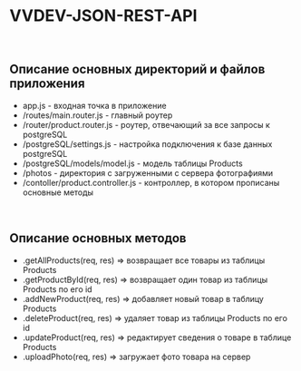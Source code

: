 <h1>VVDEV-JSON-REST-API</h1><br>
<h2>Описание основных директорий и файлов приложения</h2>
<ul>
  <li>app.js - входная точка в приложение</li>
  <li>/routes/main.router.js - главный роутер</li>
  <li>/router/product.router.js - роутер, отвечающий за все запросы к postgreSQL</li>
  <li>/postgreSQL/settings.js - настройка подключения к базе данных postgreSQL</li>
  <li>/postgreSQL/models/model.js - модель таблицы Products</li>
  <li>/photos - директория с загруженными с сервера фотографиями</li>
  <li>/contoller/product.controller.js - контроллер, в котором прописаны основные методы</li>
</ul><br>
<h2>Описание основных методов</h2>
<ul>
  <li>.getAllProducts(req, res) => возвращает все товары из таблицы Products</li>
  <li>.getProductById(req, res) => возвращает один товар из таблицы Products по его id</li>
  <li>.addNewProduct(req, res) => добавляет новый товар в таблицу Products</li>
  <li>.deleteProduct(req, res) => удаляет товар из таблицы Products по его id</li>
  <li>.updateProduct(req, res) => редактирует сведения о товаре в таблице Products</li>
  <li>.uploadPhoto(req, res) => загружает фото товара на сервер</li>
</ul>
